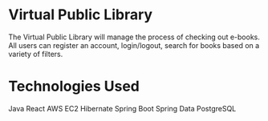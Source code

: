 # Virtual Public Library
The Virtual Public Library will manage the process of checking out e-books. All users can register an account, login/logout, search for books based on a variety of filters.

# Technologies Used
Java
React
AWS EC2
Hibernate
Spring Boot
Spring Data
PostgreSQL
